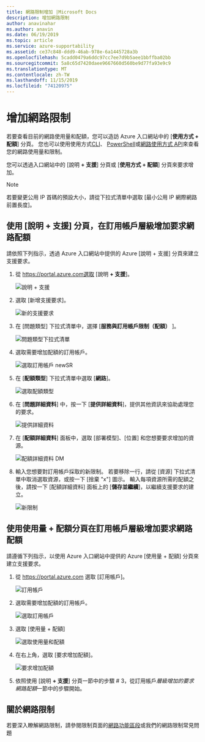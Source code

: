 ```yaml
---
title: 網路限制增加 |Microsoft Docs
description: 增加網路限制
author: anavinahar
ms.author: anavin
ms.date: 06/19/2019
ms.topic: article
ms.service: azure-supportability
ms.assetid: ce37c848-ddd9-46ab-978e-6a1445728a3b
ms.openlocfilehash: 5cadd0479a6ddc97cc7ee7d9b5aee1bbffba02bb
ms.sourcegitcommit: 5a8c65d7420daee9667660d560be9d77fa93e9c9
ms.translationtype: MT
ms.contentlocale: zh-TW
ms.lasthandoff: 11/15/2019
ms.locfileid: "74120975"
---
```

# <a name="networking-limit-increase"></a>增加網路限制

若要查看目前的網路使用量和配額，您可以造訪 Azure 入口網站中的 [**使用方式 + 配額**] 分頁。 您也可以使用使用方式[CLI](https://docs.microsoft.com//cli/azure/network?view=azure-cli-latest#az-network-list-usages)、 [PowerShell](https://docs.microsoft.com/powershell/module/azurerm.network/get-azurermnetworkusage?view=azurermps-6.13.0)或[網路使用方式 API](https://docs.microsoft.com/rest/api/virtualnetwork/virtualnetworks/listusage)來查看您的網路使用量和限制。

您可以透過入口網站中的 [說明 **+ 支援**] 分頁或 [**使用方式 + 配額**] 分頁來要求增加。

> [!Note]
> 若要變更公用 IP 首碼的預設大小，請從下拉式清單中選取 [最小公用 IP 網際網路前置長度]。

## <a name="request-networking-quota-increase-at-subscription-level-using-the-help--support-blade"></a>使用 [說明 **+ 支援**] 分頁，在訂用帳戶層級增加要求網路配額

請依照下列指示，透過 Azure 入口網站中提供的 Azure [說明 + 支援] 分頁來建立支援要求。 

1. 從 https://portal.azure.com選取 [說明 **+ 支援**]。

    ![說明 + 支援](./media/resource-manager-core-quotas-request/helpsupport.png)
 
2.  選取 [新增支援要求]。 

    ![新的支援要求](./media/resource-manager-core-quotas-request/newsupportrequest.png)

3. 在 [問題類型] 下拉式清單中，選擇 [**服務與訂用帳戶限制（配額）** ]。

    ![問題類型下拉式清單](./media/resource-manager-core-quotas-request/issuetypedropdown.png)

4. 選取需要增加配額的訂用帳戶。

    ![選取訂用帳戶 newSR](./media/resource-manager-core-quotas-request/select-subscription-sr.png)
   
5. 在 [**配額類型**] 下拉式清單中選取 [**網路**]。 

    ![選取配額類型](./media/networking-quota-request/select-quota-type-network.png)

6. 在 [**問題詳細資料**] 中，按一下 [**提供詳細資料**]，提供其他資訊來協助處理您的要求。

    ![提供詳細資料](./media/resource-manager-core-quotas-request/provide-details.png)

7. 在 [**配額詳細資料**] 面板中，選取 [部署模型]、[位置] 和您想要要求增加的資源。

    ![配額詳細資料 DM](./media/networking-quota-request/quota-details-network.png)

8.  輸入您想要對訂用帳戶採取的新限制。 若要移除一行，請從 [資源] 下拉式清單中取消選取資源，或按一下 [捨棄 "x"] 圖示。 輸入每項資源所需的配額之後，請按一下 [配額詳細資料] 面板上的 [**儲存並繼續**]，以繼續支援要求的建立。

    ![新限制](./media/networking-quota-request/network-new-limits.png)


## <a name="request-networking-quota-increase-at-subscription-level-using-usages--quota-blade"></a>使用**使用量 + 配額**分頁在訂用帳戶層級增加要求網路配額

請遵循下列指示，以使用 Azure 入口網站中提供的 Azure [使用量 + 配額] 分頁來建立支援要求。 

1. 從 https://portal.azure.com 選取 [訂用帳戶]。

    ![訂用帳戶](./media/resource-manager-core-quotas-request/subscriptions.png)

2. 選取需要增加配額的訂用帳戶。

    ![選取訂用帳戶](./media/resource-manager-core-quotas-request/select-subscription.png)

3. 選取 [使用量 + 配額]

    ![選取使用量和配額](./media/resource-manager-core-quotas-request/select-usage-quotas.png)

4. 在右上角，選取 [要求增加配額]。

    ![要求增加配額](./media/resource-manager-core-quotas-request/request-increase.png)

5. 依照使用 [說明 **+ 支援**] 分頁一節中的步驟 # 3，從訂用帳戶*層級增加的要求網路配額*一節中的步驟開始。

## <a name="about-networking-limits"></a>關於網路限制

若要深入瞭解網路限制，請參閱限制頁面的[網路功能區段](../azure-subscription-service-limits.md#networking-limits)或我們的網路限制常見問題
